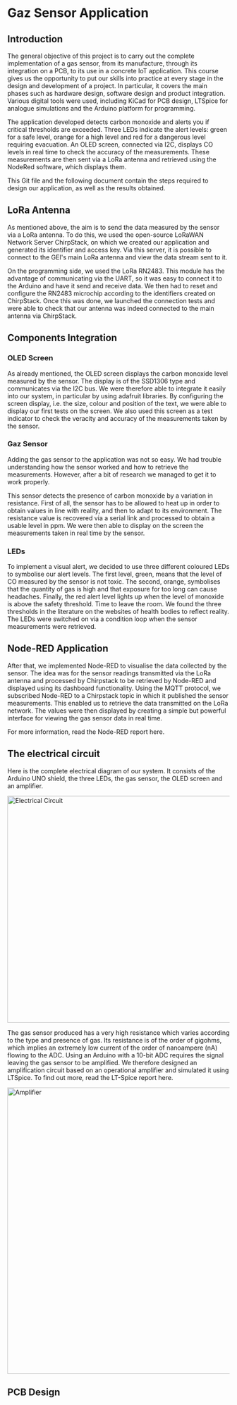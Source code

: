 # Gaz Sensor Application

## Introduction
The general objective of this project is to carry out the complete implementation of a gas sensor, from its manufacture, through its integration on a PCB, to its use in a concrete IoT application. This course gives us the opportunity to put our skills into practice at every stage in the design and development of a project. In particular, it covers the main phases such as hardware design, software design and product integration. Various digital tools were used, including KiCad for PCB design, LTSpice for analogue simulations and the Arduino platform for programming.

The application developed detects carbon monoxide and alerts you if critical thresholds are exceeded. Three LEDs indicate the alert levels: green for a safe level, orange for a high level and red for a dangerous level requiring evacuation. An OLED screen, connected via I2C, displays CO levels in real time to check the accuracy of the measurements. These measurements are then sent via a LoRa antenna and retrieved using the NodeRed software, which displays them.

This Git file and the following document contain the steps required to design our application, as well as the results obtained.

## LoRa Antenna
As mentioned above, the aim is to send the data measured by the sensor via a LoRa antenna. To do this, we used the open-source LoRaWAN Network Server ChirpStack, on which we created our application and generated its identifier and access key. Via this server, it is possible to connect to the GEI's main LoRa antenna and view the data stream sent to it.

On the programming side, we used the LoRa RN2483. This module has the advantage of communicating via the UART, so it was easy to connect it to the Arduino and have it send and receive data. We then had to reset and configure the RN2483 microchip according to the identifiers created on ChirpStack. Once this was done, we launched the connection tests and were able to check that our antenna was indeed connected to the main antenna via ChirpStack.

## Components Integration
### OLED Screen
As already mentioned, the OLED screen displays the carbon monoxide level measured by the sensor. The display is of the SSD1306 type and communicates via the I2C bus. We were therefore able to integrate it easily into our system, in particular by using adafruit libraries. By configuring the screen display, i.e. the size, colour and position of the text, we were able to display our first tests on the screen. We also used this screen as a test indicator to check the veracity and accuracy of the measurements taken by the sensor.
### Gaz Sensor
Adding the gas sensor to the application was not so easy. We had trouble understanding how the sensor worked and how to retrieve the measurements. However, after a bit of research we managed to get it to work properly.

This sensor detects the presence of carbon monoxide by a variation in resistance. First of all, the sensor has to be allowed to heat up in order to obtain values in line with reality, and then to adapt to its environment. The resistance value is recovered via a serial link and processed to obtain a usable level in ppm. We were then able to display on the screen the measurements taken in real time by the sensor.
### LEDs
To implement a visual alert, we decided to use three different coloured LEDs to symbolise our alert levels. The first level, green, means that the level of CO measured by the sensor is not toxic. The second, orange, symbolises that the quantity of gas is high and that exposure for too long can cause headaches. Finally, the red alert level lights up when the level of monoxide is above the safety threshold. Time to leave the room. We found the three thresholds in the literature on the websites of health bodies to reflect reality. The LEDs were switched on via a condition loop when the sensor measurements were retrieved.

## Node-RED Application
After that, we implemented Node-RED to visualise the data collected by the sensor. The idea was for the sensor readings transmitted via the LoRa antenna and processed by Chirpstack to be retrieved by Node-RED and displayed using its dashboard functionality. Using the MQTT protocol, we subscribed Node-RED to a Chirpstack topic in which it published the sensor measurements. This enabled us to retrieve the data transmitted on the LoRa network. The values were then displayed by creating a simple but powerful interface for viewing the gas sensor data in real time. 

For more information, read the Node-RED report here.

## The electrical circuit
Here is the complete electrical diagram of our system. It consists of the Arduino UNO shield, the three LEDs, the gas sensor, the OLED screen and an amplifier.

<img width="515" alt="Electrical Circuit" src="https://github.com/user-attachments/assets/7ff3e59e-216d-496f-a7f9-3450a9d5ef4d" />

The gas sensor produced has a very high resistance which varies according to the type and presence of gas. Its resistance is of the order of gigohms, which implies an extremely low current of the order of nanoampere (nA) flowing to the ADC. Using an Arduino with a 10-bit ADC requires the signal leaving the gas sensor to be amplified. We therefore designed an amplification circuit based on an operational amplifier and simulated it using LTSpice. To find out more, read the LT-Spice report here.

<img width="650" alt="Amplifier" src="https://github.com/user-attachments/assets/1031f84e-6b73-4b89-9ca7-6b3133a18195" />

## PCB Design

